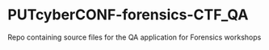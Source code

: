 # PUTcyberCONF-forensics-CTF_QA
Repo containing source files for the QA application for Forensics workshops
